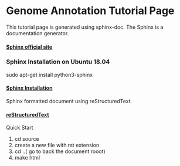 # Genome Annotation Tutorial Page

This tutorial page is generated using sphinx-doc. The Sphinx is a documentation generator.

#### [Sphinx official site](https://www.sphinx-doc.org/en/master/usage/quickstart.html)

### Sphinx Installation on Ubuntu 18.04
sudo apt-get install python3-sphinx

#### [Sphinx Installation](https://www.sphinx-doc.org/en/master/usage/installation.html)

Sphinx formatted document using reStructuredText.

#### [reStructuredText](https://www.sphinx-doc.org/en/master/usage/restructuredtext/basics.html#lists-and-quote-like-blocks)

Quick Start
1. cd source
2. create a new file with rst extension
3. cd ..( go to back the document rooot)
4. make html
